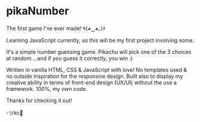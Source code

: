 # pikaNumber

The first game I've ever made! ٩(◕‿◕｡)۶

Learning JavaScript currently, so this will be my first project involving some.

It's a simple number guessing game.
Pikachu will pick one of the 3 choices at random
…and if you guess it correctly, you win :)

Written in vanilla HTML, CSS & JavaScript with love!
No templates used & no outside inspiration for the responsive design.
Built also to display my creative ability in terms of front-end design (UX/UI) without the use a framework.
100%, my own code.

Thanks for checking it out!

-ツkc💭